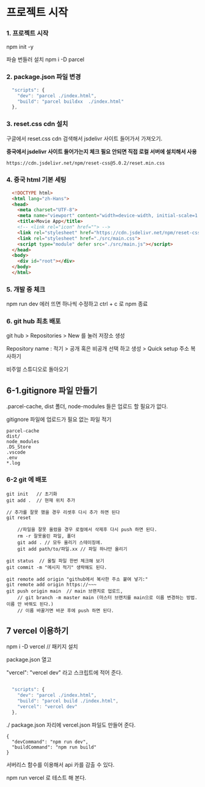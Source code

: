 # 프로젝트 시작

### 1. 프로젝트 시작
npm init -y 

파슬 번들러 설치
npm i -D parcel 

### 2.  package.json 파일 변경
  ```js
    "scripts": {
      "dev": "parcel ./index.html",
      "build": "parcel buildxx  ./index.html"    
    },
  ```

### 3. reset.css cdn 설치
구글에서 reset.css cdn 검색해서 jsdelivr 사이트 들어가서 가져오기. 

**중국에서 jsdelivr 사이트 들어가는지 체크 필요 안되면 직접 로컬 서버에 설치해서 사용**

``` html
https://cdn.jsdelivr.net/npm/reset-css@5.0.2/reset.min.css
```

### 4. 중국 html 기본 세팅
``` html
  <!DOCTYPE html>
  <html lang="zh-Hans">
  <head>
    <meta charset="UTF-8">
    <meta name="viewport" content="width=device-width, initial-scale=1.0">
    <title>Movie App</title>
    <!-- <link rel="icon" href=""> -->
    <link rel="stylesheet" href="https://cdn.jsdelivr.net/npm/reset-css@5.0.2/reset.min.css"> 
    <link rel="stylesheet" href="./src/main.css">
    <script type="module" defer src="./src/main.js"></script>
  </head>
  <body>
    <div id="root"></div>
  </body>
  </html>
```

### 5. 개발 중 체크
npm run dev 
에러 뜨면 하나씩 수정하고
ctrl + c 로 npm 종료

### 6. git hub 최초 배포
git hub > Repositories > New 를 눌러 저장소 생성 

Repository name : 적기 > 공개 혹은 비공개 선택 하고 생성 > Quick setup 주소 복사하기

비주얼 스튜디오로 돌아오기

## 6-1.gitignore 파일 만들기
.parcel-cache, dist 폴더, node-modules 들은 업로드 할 필요가 없다.

gitignore 파일에 업로드가 필요 없는 파일 적기
```
parcel-cache
dist/
node_modules
.DS_Store
.vscode
.env
*.log

```

### 6-2 git 에 배포 ###

``` turminal
git init   // 초기화
git add .  // 현재 위치 추가

// 추가를 잘못 했을 경우 리셋후 다시 추가 하면 된다
git reset

    //파일을 잘못 올렸을 경우 로컬에서 삭제후 다시 push 하면 된다.
    rm -r 잘못올린 파일, 폴더
    git add . // 모두 올리기 스테이징에.
    git add path/to/파일.xx // 파일 하나만 올리기

git status  // 올릴 파일 한번 체크해 보기
git commit -m "메시지 적기" 생략해도 된다.

git remote add origin "github에서 복사한 주소 붙여 넣기:"
git remote add origin https://~~~
git push origin main  // main 브랜치로 업로드,
    // git branch -m master main (마스터 브랜치를 main으로 이름 변경하는 방법. 이름 안 바꿔도 된다.)
    // 이름 바꿀거면 바꾼 후에 push 하면 된다.

```

## 7 vercel 이용하기

npm i -D vercel // 패키지 설치

package.json 열고 

"vercel": "vercel dev" 라고 스크립트에 적어 준다.

  ```js

    "scripts": {
      "dev": "parcel ./index.html",
      "build": "parcel build ./index.html",
      "vercel": "vercel dev"  
    },

  ```

./ package.json 자리에 vercel.json 파일도 만들어 준다.

``` vercel
{
  "devCommand": "npm run dev",
  "buildCommand": "npm run build"
}
```
서버리스 함수를 이용해서 api 카를 감출 수 있다.

npm run vercel 로 테스트 해 본다.






















